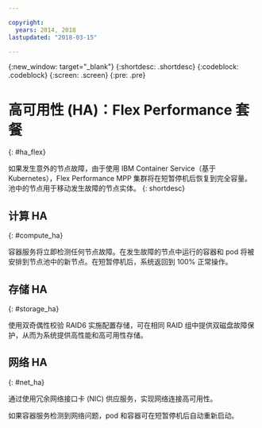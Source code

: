 ```yaml
---

copyright:
  years: 2014, 2018
lastupdated: "2018-03-15"

---
```


<!-- Attribute definitions --> 
{:new_window: target="_blank"}
{:shortdesc: .shortdesc}
{:codeblock: .codeblock}
{:screen: .screen}
{:pre: .pre}

# 高可用性 (HA)：Flex Performance 套餐
{: #ha_flex}

如果发生意外的节点故障，由于使用 IBM Container Service（基于 Kubernetes），Flex Performance MPP 集群将在短暂停机后恢复到完全容量。池中的节点用于移动发生故障的节点实体。
{: shortdesc}

## 计算 HA
{: #compute_ha}

容器服务将立即检测任何节点故障。在发生故障的节点中运行的容器和 pod 将被安排到节点池中的新节点。在短暂停机后，系统返回到 100% 正常操作。

## 存储 HA
{: #storage_ha}

使用双奇偶性校验 RAID6 实施配置存储，可在相同 RAID 组中提供双磁盘故障保护，从而为系统提供高性能和高可用性存储。

## 网络 HA
{: #net_ha}

通过使用冗余网络接口卡 (NIC) 供应服务，实现网络连接高可用性。 

如果容器服务检测到网络问题，pod 和容器可在短暂停机后自动重新启动。
